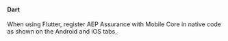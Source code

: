 #### Dart

When using Flutter, register AEP Assurance with Mobile Core in native code as shown on the Android and iOS tabs.